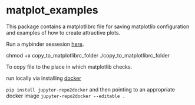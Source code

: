 # matplot_examples
This package contains a matplotlibrc file for saving matplotlib configuration and examples of how to create attractive plots.

Run a mybinder sessesion [here](https://mybinder.org/v2/gh/mpmdean/matplotlib_examples/master?filepath=ex_01_multipanel_colorplot.ipynb).


chmod +x copy_to_matplotlibrc_folder
./copy_to_matplotlibrc_folder

To copy file to the place in which matplotlib checks. 

run locally via installing [docker](https://www.docker.com/)  

`pip install jupyter-repo2docker` 
and then pointing to an appropriate docker image 
`jupyter-repo2docker --editable .` 
